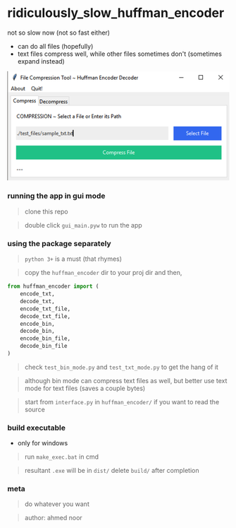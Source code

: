 # ridiculously_slow_huffman_encoder
not so slow now (not so fast either)
- can do all files (hopefully)
- text files compress well, while other files sometimes don't (sometimes expand instead)

![Screenshot](https://raw.githubusercontent.com/ahmednooor/ridiculously_slow_huffman_encoder/master/assets/screenshot.png)

### running the app in gui mode
> clone this repo

> double click `gui_main.pyw` to run the app

### using the package separately
> `python 3+` is a must (that rhymes)

> copy the `huffman_encoder` dir to your proj dir and then,

```python
from huffman_encoder import (
    encode_txt,
    decode_txt,
    encode_txt_file,
    decode_txt_file,
    encode_bin,
    decode_bin,
    encode_bin_file,
    decode_bin_file
)
```
> check `test_bin_mode.py` and `test_txt_mode.py` to get the hang of it

> although bin mode can compress text files as well, but better use text mode for text files (saves a couple bytes)

> start from `interface.py` in `huffman_encoder/` if you want to read the source

### build executable
- only for windows

> run `make_exec.bat` in cmd

> resultant `.exe` will be in `dist/` delete `build/` after completion

### meta
> do whatever you want

> author: ahmed noor
